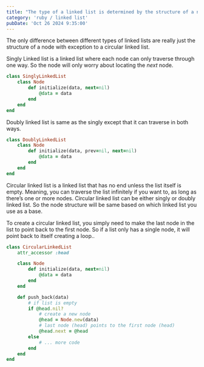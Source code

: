 ```yaml
---
title: "The type of a linked list is determined by the structure of a node"
category: 'ruby / linked list'
pubDate: 'Oct 26 2024 9:35:00'
---
```


The only difference between different types of linked lists are really just the structure of a node with exception to a circular linked list.

Singly Linked list is a linked list where each node can only traverse through one way. So the node will only worry about locating the _next_ node.
```rb
class SinglyLinkedList
	class Node
		def initialize(data, next=nil)
			@data = data
		end
	end
end
```

Doubly linked list is same as the singly except that it can traverse in both ways.
```rb
class DoublyLinkedList
	class Node
		def initialize(data, prev=nil, next=nil)
			@data = data
		end
	end
end
```

Circular linked list is a linked list that has no end unless the list itself is empty. Meaning, you can traverse the list infinitely if you want to, as long as there’s one or more nodes.
Circular linked list can be either singly or doubly linked list. So the node structure will be same based on which linked list you use as a base.

To create a circular linked list, you simply need to make the last node in the list to point back to the first node. So if a list only has a single node, it will point back to itself creating a loop..
```rb
class CircularLinkedList
	attr_accessor :head

	class Node
		def initialize(data, next=nil)
			@data = data
		end
	end

	def push_back(data)
		# if list is empty
		if @head.nil?
			# create a new node
			@head = Node.new(data)
			# last node (head) points to the first node (head)
			@head.next = @head
		else
			# ... more code
		end
	end
end
```